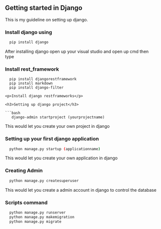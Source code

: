 <h2>Getting started in Django</h2>
<p>This is my guideline on setting up django.</p>

<h3>Install django using</h3>

```bash
  pip install django
```
<p>After installing django open up 
your visual studio and open up cmd then type</p>

<h3>Install rest_framework</h3>

```
  pip install djangorestframework
  pip install markdown
  pip install django-filter

<p>Install django restframeworks</p>

<h3>Setting up django project</h3>

```bash
   django-admin startproject (yourprojectname)
```
<p>This would let you create your own project in django</p>
    
<h3>Setting up your first django application</h3>

```bash
  python manage.py startup (applicationname)
```
<p>This would let you create your own application in django</p>

<h3>Creating Admin</h3>

```bash
  python manage.py createsuperuser
```
<p>This would let you create a admin account in django to control the database</p>

<h3>Scripts command</h3>

```bash
  python manage.py runserver
  python manage.py makemigration
  python manage.py migrate
```
